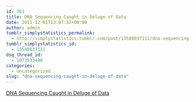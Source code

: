 ```yaml
---
id: 361
title: DNA Sequencing Caught in Deluge of Data
date: 2011-12-01T13:07:32+00:00
author: admin
tumblr_simplystatistics_permalink:
  - http://simplystatistics.tumblr.com/post/13588037111/dna-sequencing-caught-in-deluge-of-data
tumblr_simplystatistics_id:
  - 13588037111
dsq_thread_id:
  - 1073533480
categories:
  - Uncategorized
slug: "dna-sequencing-caught-in-deluge-of-data"
---
```

[DNA Sequencing Caught in Deluge of Data](http://www.nytimes.com/2011/12/01/business/dna-sequencing-caught-in-deluge-of-data.html)
